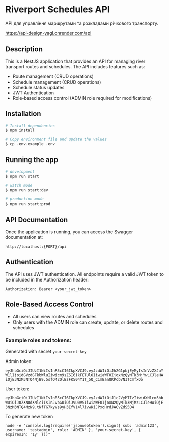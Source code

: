 # Riverport Schedules API

API для управління маршрутами та розкладами річкового транспорту.

https://api-design-yagl.onrender.com/api

## Description

This is a NestJS application that provides an API for managing river transport routes and schedules. The API includes features such as:

- Route management (CRUD operations)
- Schedule management (CRUD operations)
- Schedule status updates
- JWT Authentication
- Role-based access control (ADMIN role required for modifications)

## Installation

```bash
# Install dependencies
$ npm install

# Copy environment file and update the values
$ cp .env.example .env
```

## Running the app

```bash
# development
$ npm run start

# watch mode
$ npm run start:dev

# production mode
$ npm run start:prod
```

## API Documentation

Once the application is running, you can access the Swagger documentation at:

```
http://localhost:{PORT}/api
```

## Authentication

The API uses JWT authentication. All endpoints require a valid JWT token to be included in the Authorization header:

```
Authorization: Bearer <your_jwt_token>
```

## Role-Based Access Control

- All users can view routes and schedules
- Only users with the ADMIN role can create, update, or delete routes and schedules

### Example roles and tokens:

Generated with secret `your-secret-key`

Admin token:

`eyJhbGciOiJIUzI1NiIsInR5cCI6IkpXVCJ9.eyJzdWIiOiJhZG1pbjEyMyIsInVzZXJuYW1lIjoidGVzdGFkbWluIiwicm9sZSI6IkFETUlOIiwiaWF0IjoxNzQyMTk3MjYwLCJleHAiOjE3NzM3NTQ4NjB9.5sfO42QlBzFK504Y1T_5Q_C1mBanQKPcbVNITCmfxQo`

User token:

`eyJhbGciOiJIUzI1NiIsInR5cCI6IkpXVCJ9.eyJzdWIiOiJ1c2VyMTIzIiwidXNlcm5hbWUiOiJ0ZXN0dXNlciIsInJvbGUiOiJVU0VSIiwiaWF0IjoxNzQyMTk3MjMzLCJleHAiOjE3NzM3NTQ4MzN9.tNfTG7kyVs9yH3IfV14l7ivwKiJPxoHrdJACvZdS5D4`

To generate new token

```
node -e "console.log(require('jsonwebtoken').sign({ sub: 'admin123', username: 'testadmin', role: 'ADMIN' }, 'your-secret-key', { expiresIn: '1y' }))"
```

